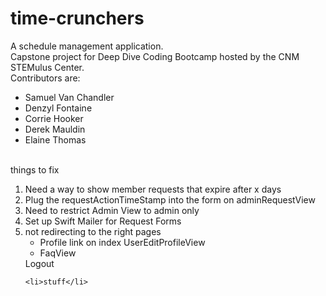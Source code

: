 # time-crunchers
A schedule management application. <br>
Capstone project for Deep Dive Coding Bootcamp hosted by the CNM STEMulus Center.<br>
Contributors are:
<ul>
    <li>Samuel Van Chandler</li>
    <li>Denzyl Fontaine</li>
    <li>Corrie Hooker</li>
    <li>Derek Mauldin</li>
    <li>Elaine Thomas</li>
</ul>

<br>
things to fix
<ol>
    <li>Need a way to show member requests that expire after x days</li>
    <li>Plug the requestActionTimeStamp into the form on adminRequestView</li>
    <li>Need to restrict Admin View to admin only</li>
    <li>Set up Swift Mailer for Request Forms</li>
    <li>not redirecting to the right pages
        <ul>
        <li>Profile link on index UserEditProfileView</li>
        <li>FaqView</li>
        </ul>Logout</li>
  
    <li>stuff</li>
</ol>
